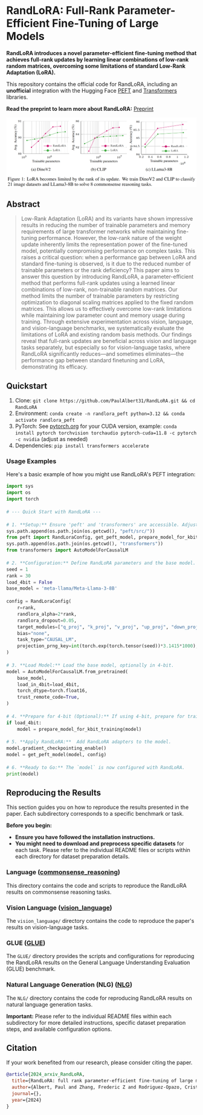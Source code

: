 # RandLoRA: Full-Rank Parameter-Efficient Fine-Tuning of Large Models

**RandLoRA introduces a novel parameter-efficient fine-tuning method that achieves full-rank updates by learning linear combinations of low-rank random matrices, overcoming some limitations of standard Low-Rank Adaptation (LoRA).**

This repository contains the official code for RandLoRA, including an **unofficial** integration with the Hugging Face [PEFT](https://github.com/huggingface/peft) and [Transformers](https://github.com/huggingface/transformers) libraries.

**Read the preprint to learn more about RandLoRA:** [Preprint](https://arxiv.org/abs/2502.00987)


![RandLoRAOverview](figures/overview.png)

## Abstract

> Low-Rank Adaptation (LoRA) and its variants have shown impressive results in reducing the number of trainable parameters and memory requirements of large
transformer networks while maintaining fine-tuning performance. However, the low-rank nature of the weight update inherently limits the representation power of the fine-tuned model, potentially compromising performance on complex tasks. This raises a critical question: when a performance gap between LoRA and
standard fine-tuning is observed, is it due to the reduced number of trainable parameters or the rank deficiency?
This paper aims to answer this question by introducing RandLoRA, a parameter-efficient method that performs full-rank updates using a learned linear combinations of low-rank, non-trainable random matrices. Our method limits the number of trainable parameters by restricting optimization to diagonal scaling matrices applied to the fixed random matrices. This allows us to effectively overcome low-rank limitations while maintaining low parameter count and memory usage during training.
Through extensive experimentation across vision, language, and vision-language benchmarks, we systematically evaluate the limitations of LoRA and existing random basis methods. Our findings reveal that full-rank updates are beneficial across vision and language tasks separately, but especially so for vision-language tasks, where RandLoRA significantly reduces—and sometimes eliminates—the performance gap between standard finetuning and LoRA, demonstrating its efficacy.

## Quickstart

1. Clone: `git clone https://github.com/PaulAlbert31/RandLoRA.git && cd RandLoRA`
2. Environment: `conda create -n randlora_peft python=3.12 && conda activate randlora_peft`
3. PyTorch: See [pytorch.org](https://pytorch.org/get-started/locally/) for your CUDA version, example: `conda install pytorch torchvision torchaudio pytorch-cuda=11.8 -c pytorch -c nvidia` (adjust as needed)
4. Dependencies: `pip install transformers accelerate`

### Usage Examples

Here's a basic example of how you might use RandLoRA's PEFT integration:

```python
import sys
import os
import torch

# --- Quick Start with RandLoRA ---

# 1. **Setup:** Ensure 'peft' and 'transformers' are accessible. Adjust paths if needed for local versions.
sys.path.append(os.path.join(os.getcwd(), "peft/src/"))
from peft import RandLoraConfig, get_peft_model, prepare_model_for_kbit_training
sys.path.append(os.path.join(os.getcwd(), "transformers"))
from transformers import AutoModelForCausalLM

# 2. **Configuration:** Define RandLoRA parameters and the base model.
seed = 1
rank = 30
load_4bit = False
base_model = 'meta-llama/Meta-Llama-3-8B'

config = RandLoraConfig(
    r=rank,
    randlora_alpha=2*rank,
    randlora_dropout=0.05,
    target_modules=["q_proj", "k_proj", "v_proj", "up_proj", "down_proj"],
    bias="none",
    task_type="CAUSAL_LM",
    projection_prng_key=int(torch.exp(torch.tensor(seed))*3.1415*1000),
)

# 3. **Load Model:** Load the base model, optionally in 4-bit.
model = AutoModelForCausalLM.from_pretrained(
    base_model,
    load_in_4bit=load_4bit,
    torch_dtype=torch.float16,
    trust_remote_code=True,
)

# 4. **Prepare for 4-bit (Optional):** If using 4-bit, prepare for training.
if load_4bit:
    model = prepare_model_for_kbit_training(model)

# 5. **Apply RandLoRA:**  Add RandLoRA adapters to the model.
model.gradient_checkpointing_enable()
model = get_peft_model(model, config)

# 6. **Ready to Go:** The `model` is now configured with RandLoRA.
print(model)
```

## Reproducing the Results

This section guides you on how to reproduce the results presented in the paper. Each subdirectory corresponds to a specific benchmark or task.

**Before you begin:**

* **Ensure you have followed the installation instructions.**
* **You might need to download and preprocess specific datasets** for each task. Please refer to the individual README files or scripts within each directory for dataset preparation details.

### Language ([commonsense_reasoning](commonsense_reasoning/))

This directory contains the code and scripts to reproduce the RandLoRA results on commonsense reasoning tasks.

### Vision Language ([vision_language](vision_language/))

The `vision_language/` directory contains the code to reproduce the paper's results on vision-language tasks.

### GLUE ([GLUE](GLUE/))

The `GLUE/` directory provides the scripts and configurations for reproducing the RandLoRA results on the General Language Understanding Evaluation (GLUE) benchmark.

### Natural Language Generation (NLG) ([NLG](NLG/))

The `NLG/` directory contains the code for reproducing RandLoRA results on natural language generation tasks.

**Important:** Please refer to the individual README files within each subdirectory for more detailed instructions, specific dataset preparation steps, and available configuration options.

## Citation

If your work benefited from our research, please consider citing the paper.

```bibtex
@article{2024_arxiv_RandLoRA,
  title={RandLoRA: full rank parameter-efficient fine-tuning of large models},
  author={Albert, Paul and Zhang, Frederic Z and Rodriguez-Opazo, Cristian and Saratchandran, Hemanth and Hengel, Anton van den and Abbasnejad, Ehsan},
  journal={},
  year={2024}
}
```
